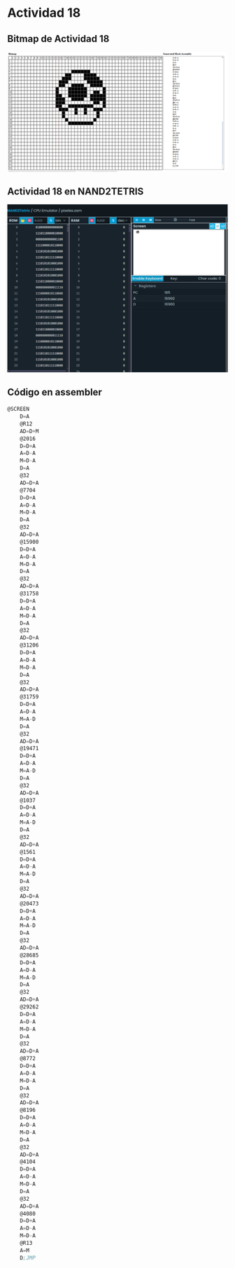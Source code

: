 # Actividad 18

## Bitmap de Actividad 18
![Bitmap de Actividad 18 ](Capturas/Actividad18.png)

## Actividad 18 en NAND2TETRIS

![Actividad 18 en NAND2TETRIS](Capturas/Actividad18Nand2Tetris.png)

## Código en assembler 

```asm
@SCREEN
	D=A
	@R12
	AD=D+M
	@2016 
	D=D+A 
	A=D-A 
	M=D-A 
	D=A 
	@32
	AD=D+A
	@7704 
	D=D+A 
	A=D-A 
	M=D-A 
	D=A 
	@32
	AD=D+A
	@15900 
	D=D+A 
	A=D-A 
	M=D-A 
	D=A 
	@32
	AD=D+A
	@31758 
	D=D+A 
	A=D-A 
	M=D-A 
	D=A 
	@32
	AD=D+A
	@31206 
	D=D+A 
	A=D-A 
	M=D-A 
	D=A 
	@32
	AD=D+A
	@31759 
	D=D+A 
	A=D-A 
	M=A-D 
	D=A 
	@32
	AD=D+A
	@19471 
	D=D+A 
	A=D-A 
	M=A-D 
	D=A 
	@32
	AD=D+A
	@1037 
	D=D+A 
	A=D-A 
	M=A-D 
	D=A 
	@32
	AD=D+A
	@1561 
	D=D+A 
	A=D-A 
	M=A-D 
	D=A 
	@32
	AD=D+A
	@20473 
	D=D+A 
	A=D-A 
	M=A-D 
	D=A 
	@32
	AD=D+A
	@28685 
	D=D+A 
	A=D-A 
	M=A-D 
	D=A 
	@32
	AD=D+A
	@29262 
	D=D+A 
	A=D-A 
	M=D-A 
	D=A 
	@32
	AD=D+A
	@8772 
	D=D+A 
	A=D-A 
	M=D-A 
	D=A 
	@32
	AD=D+A
	@8196 
	D=D+A 
	A=D-A 
	M=D-A 
	D=A 
	@32
	AD=D+A
	@4104 
	D=D+A 
	A=D-A 
	M=D-A 
	D=A 
	@32
	AD=D+A
	@4080 
	D=D+A 
	A=D-A 
	M=D-A 
	@R13
	A=M
	D;JMP
```
